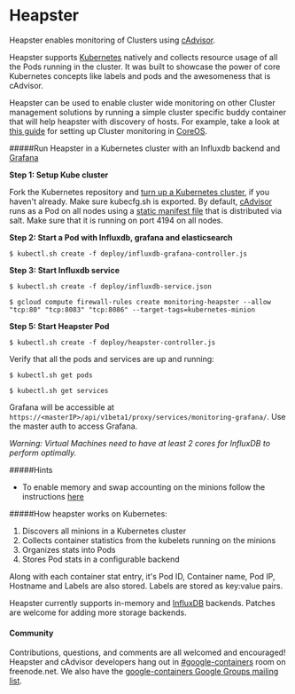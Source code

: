Heapster
===========

Heapster enables monitoring of Clusters using [cAdvisor](https://github.com/google/cadvisor).

Heapster supports [Kubernetes](https://github.com/GoogleCloudPlatform/kubernetes) natively and collects resource usage of all the Pods running in the cluster. It was built to showcase the power of core Kubernetes concepts like labels and pods and the awesomeness that is cAdvisor. 

Heapster can be used to enable cluster wide monitoring on other Cluster management solutions by running a simple cluster specific buddy container that will help heapster with discovery of hosts. For example, take a look at [this guide](clusters/coreos/README.md) for setting up Cluster monitoring in [CoreOS](https://coreos.com).

#####Run Heapster in a Kubernetes cluster with an Influxdb backend and [Grafana](http://grafana.org/docs/features/influxdb)

**Step 1: Setup Kube cluster**

Fork the Kubernetes repository and [turn up a Kubernetes cluster](https://github.com/GoogleCloudPlatform/kubernetes-new#contents), if you haven't already. Make sure kubecfg.sh is exported. By default, [cAdvisor](https://github.com/google/cadvisor) runs as a Pod on all nodes using a [static manifest file](https://github.com/GoogleCloudPlatform/kubernetes/blob/master/cluster/saltbase/salt/cadvisor/cadvisor.manifest#L1) that is distributed via salt. Make sure that it is running on port 4194 on all nodes.

**Step 2: Start a Pod with Influxdb, grafana and elasticsearch**

```shell
$ kubectl.sh create -f deploy/influxdb-grafana-controller.js
```

**Step 3: Start Influxdb service**

```shell
$ kubectl.sh create -f deploy/influxdb-service.json
```

```shell
$ gcloud compute firewall-rules create monitoring-heapster --allow "tcp:80" "tcp:8083" "tcp:8086" --target-tags=kubernetes-minion
```

**Step 5: Start Heapster Pod**

```shell
$ kubectl.sh create -f deploy/heapster-controller.js
```

Verify that all the pods and services are up and running:

```shell
$ kubectl.sh get pods
```
```shell
$ kubectl.sh get services
```

Grafana will be accessible at `https://<masterIP>/api/v1beta1/proxy/services/monitoring-grafana/`. Use the master auth to access Grafana.

_Warning: Virtual Machines need to have at least 2 cores for InfluxDB to perform optimally._

#####Hints
* To enable memory and swap accounting on the minions follow the instructions [here](https://docs.docker.com/installation/ubuntulinux/#memory-and-swap-accounting)

#####How heapster works on Kubernetes:
1. Discovers all minions in a Kubernetes cluster
2. Collects container statistics from the kubelets running on the minions
2. Organizes stats into Pods
3. Stores Pod stats in a configurable backend

Along with each container stat entry, it's Pod ID, Container name, Pod IP, Hostname and Labels are also stored. Labels are stored as key:value pairs.

Heapster currently supports in-memory and [InfluxDB](http://influxdb.com) backends. Patches are welcome for adding more storage backends.

#### Community

Contributions, questions, and comments are all welcomed and encouraged! Heapster and cAdvisor developers hang out in [#google-containers](http://webchat.freenode.net/?channels=google-containers) room on freenode.net.  We also have the [google-containers Google Groups mailing list](https://groups.google.com/forum/#!forum/google-containers).
